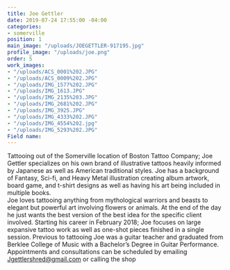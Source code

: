 ```yaml
---
title: Joe Gettler
date: 2019-07-24 17:55:00 -04:00
categories:
- somerville
position: 1
main_image: "/uploads/JOEGETTLER-917195.jpg"
profile_image: "/uploads/joe.png"
order: 5
work_images:
- "/uploads/ACS_0001%202.JPG"
- "/uploads/ACS_0009%202.JPG"
- "/uploads/IMG_1577%202.JPG"
- "/uploads/IMG_1613.JPG"
- "/uploads/IMG_2135%203.JPG"
- "/uploads/IMG_2681%202.JPG"
- "/uploads/IMG_3925.JPG"
- "/uploads/IMG_4333%202.JPG"
- "/uploads/IMG_4554%202.jpg"
- "/uploads/IMG_5293%202.JPG"
Field name: 
---
```


Tattooing out of the Somerville location of Boston Tattoo Company; Joe Gettler specializes on his own brand of illustrative tattoos heavily informed by Japanese as well as American traditional styles. Joe has a background of Fantasy, Sci-fi, and Heavy Metal illustration creating album artwork, board game, and t-shirt designs as well as having his art being included in multiple books.  
	Joe loves tattooing anything from mythological warriors and beasts to elegant but powerful art involving flowers or animals. At the end of the day he just wants the best version of the best idea for the specific client involved. Starting his career in February 2018; Joe focuses on large expansive tattoo work as well as one-shot pieces finished in a single session.
	Previous to tattooing Joe was a guitar teacher and graduated from Berklee College of Music with a Bachelor’s Degree in Guitar Performance. 
	Appointments and consultations can be scheduled by emailing Jgettlershred@gmail.com or calling the shop
